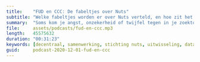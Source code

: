 ```yaml
---
title:    "FUD en CCC: De fabeltjes over Nuts"
subtitle: "Welke fabeltjes worden er over Nuts verteld, en hoe zit het echt?"
summary:  "Soms kom je angst, onzekerheid of twijfel tegen in je zoektocht naar een goede oplossing voor gegevensuitwisseling in de zorg. Hoe draaien we dat om naar moed, duidelijkheid en zekerheid? Er wordt van alles geroepen of aangenomen over Nuts, maar hoe zit het nou echt? In deze Mythbusters-achtige aflevering van Going Nuts bespreken we een hele lijst aan misvattingen over Nuts, en hoe we die weer naar het rijk der fabeltjes kunnen verwijzen, met Nuts bestuursleden Sergej van Middendorp en Thomas Ferguson."
file:     assets/podcasts/fud-en-ccc.mp3
length:   45575632
duration: "00:31:23"
keywords: [decentraal, samenwerking, stichting nuts, uitwisseling, data, zorg, fabeltjes, mythbusters, duidelijkheid, zekerheid, moed, softwareleveranciers, internationaal]
guid:     podcast-2020-12-01-fud-en-ccc
---
```

